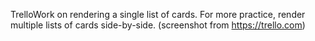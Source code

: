 TrelloWork on rendering a single list of cards. For more practice, render multiple lists
of cards side-by-side.
(screenshot from https://trello.com)
